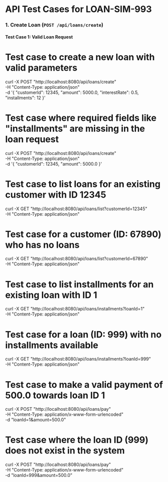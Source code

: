 # API Test Cases for LOAN-SIM-993

### 1. **Create Loan (`POST /api/loans/create`)**

#### Test Case 1: Valid Loan Request

# Test case to create a new loan with valid parameters
curl -X POST "http://localhost:8080/api/loans/create" \
     -H "Content-Type: application/json" \
     -d '{
           "customerId": 12345,
           "amount": 5000.0,
           "interestRate": 0.5,
           "installments": 12
         }'

# Test case where required fields like "installments" are missing in the loan request
curl -X POST "http://localhost:8080/api/loans/create" \
     -H "Content-Type: application/json" \
     -d '{
           "customerId": 12345,
           "amount": 5000.0
         }'

# Test case to list loans for an existing customer with ID 12345
curl -X GET "http://localhost:8080/api/loans/list?customerId=12345" \
     -H "Content-Type: application/json"

# Test case for a customer (ID: 67890) who has no loans
curl -X GET "http://localhost:8080/api/loans/list?customerId=67890" \
     -H "Content-Type: application/json"

# Test case to list installments for an existing loan with ID 1
curl -X GET "http://localhost:8080/api/loans/installments?loanId=1" \
     -H "Content-Type: application/json"

# Test case for a loan (ID: 999) with no installments available
curl -X GET "http://localhost:8080/api/loans/installments?loanId=999" \
     -H "Content-Type: application/json"

# Test case to make a valid payment of 500.0 towards loan ID 1
curl -X POST "http://localhost:8080/api/loans/pay" \
     -H "Content-Type: application/x-www-form-urlencoded" \
     -d "loanId=1&amount=500.0"

# Test case where the loan ID (999) does not exist in the system
curl -X POST "http://localhost:8080/api/loans/pay" \
     -H "Content-Type: application/x-www-form-urlencoded" \
     -d "loanId=999&amount=500.0"
